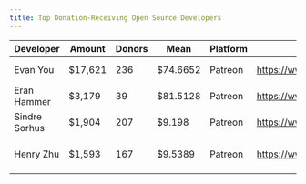```yaml
---
title: Top Donation-Receiving Open Source Developers
---
```



| Developer     | Amount  | Donors | Mean     | Platform | Link                                   | Perks                                                    |
| ------------- | ------- | ------ | -------- | -------- | -------------------------------------- | -------------------------------------------------------- |
| Evan You      | $17,621 | 236    | $74.6652 | Patreon  | <https://www.patreon.com/evanyou>      | backers.md, vuejs.org, README,                           |
| Eran Hammer   | $3,179  | 39     | $81.5128 | Patreon  | <https://www.patreon.com/eranhammer>   | SPONSORS.md, Security Alerts Mailing List                |
| Sindre Sorhus | $1,904  | 207    | $9.198   | Patreon  | <https://www.patreon.com/sindresorhus> | sindresorhus.com/thanks, README                          |
| Henry Zhu     | $1,593  | 167    | $9.5389  | Patreon  | <https://www.patreon.com/henryzhu>     | henryzoo.com/thanks, ping-pong, BBQ, README,  babeljs.io |

